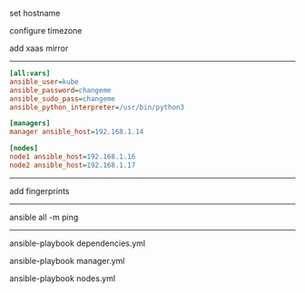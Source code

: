 set hostname

configure timezone

add xaas mirror

---

```ini
[all:vars]
ansible_user=kube
ansible_password=changeme
ansible_sudo_pass=changeme
ansible_python_interpreter=/usr/bin/python3

[managers]
manager ansible_host=192.168.1.14

[nodes]
node1 ansible_host=192.168.1.16
node2 ansible_host=192.168.1.17
```

---

add fingerprints

---

ansible all -m ping

---

ansible-playbook dependencies.yml

ansible-playbook manager.yml

ansible-playbook nodes.yml

